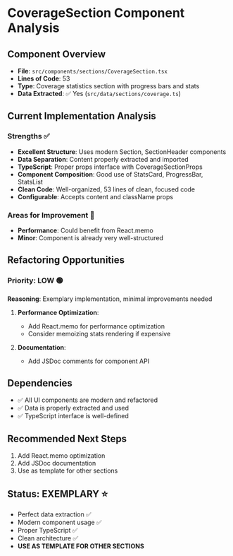 # CoverageSection Component Analysis

## Component Overview

- **File**: `src/components/sections/CoverageSection.tsx`
- **Lines of Code**: 53
- **Type**: Coverage statistics section with progress bars and stats
- **Data Extracted**: ✅ Yes (`src/data/sections/coverage.ts`)

## Current Implementation Analysis

### Strengths ✅

- **Excellent Structure**: Uses modern Section, SectionHeader components
- **Data Separation**: Content properly extracted and imported
- **TypeScript**: Proper props interface with CoverageSectionProps
- **Component Composition**: Good use of StatsCard, ProgressBar, StatsList
- **Clean Code**: Well-organized, 53 lines of clean, focused code
- **Configurable**: Accepts content and className props

### Areas for Improvement 🔧

- **Performance**: Could benefit from React.memo
- **Minor**: Component is already very well-structured

## Refactoring Opportunities

### Priority: LOW 🟢

**Reasoning**: Exemplary implementation, minimal improvements needed

1. **Performance Optimization**:
   - Add React.memo for performance optimization
   - Consider memoizing stats rendering if expensive

2. **Documentation**:
   - Add JSDoc comments for component API

## Dependencies

- ✅ All UI components are modern and refactored
- ✅ Data is properly extracted and used
- ✅ TypeScript interface is well-defined

## Recommended Next Steps

1. Add React.memo optimization
2. Add JSDoc documentation
3. Use as template for other sections

## Status: **EXEMPLARY** ⭐

- Perfect data extraction ✅
- Modern component usage ✅
- Proper TypeScript ✅
- Clean architecture ✅
- **USE AS TEMPLATE FOR OTHER SECTIONS**
